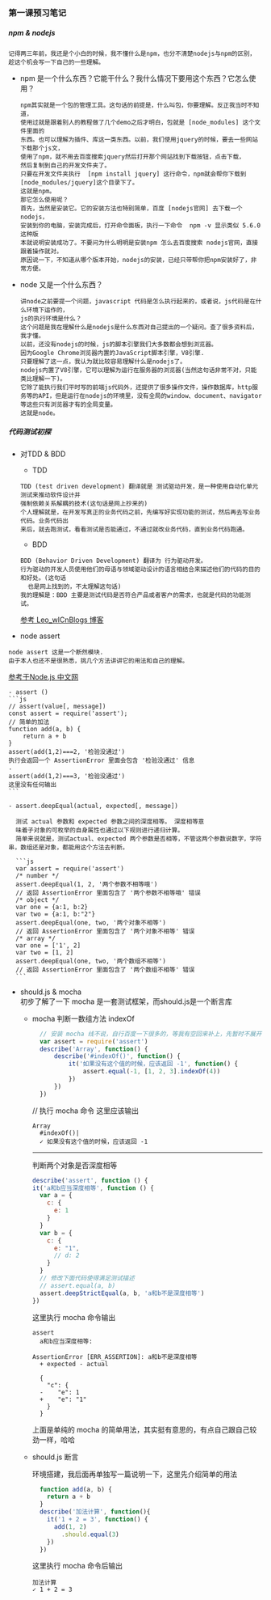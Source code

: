 


### 第一课预习笔记

##### npm & nodejs  

  ```
  记得两三年前，我还是个小白的时候，我不懂什么是npm，也分不清楚nodejs与npm的区别，
  趁这个机会写一下自己的一些理解。
  ```

- npm 是一个什么东西？它能干什么？我什么情况下要用这个东西？它怎么使用？  

  ```
  npm其实就是一个包的管理工具。这句话的前提是，什么叫包，你要理解。反正我当时不知道，
  使用过就是跟着别人的教程做了几个demo之后才明白，包就是 [node_modules] 这个文件里面的
  东西。也可以理解为插件、库这一类东西。以前，我们使用jquery的时候，要去一些网站下载那个js文，
  使用了npm，就不用去百度搜索jquery然后打开那个网站找到下载按钮，点击下载，
  然后复制到自己的开发文件夹了。
  只要在开发文件夹执行  [npm install jquery] 这行命令，npm就会帮你下载到[node_modules/jquery]这个目录下了。
  这就是npm。   
  那它怎么使用呢？
  首先，当然是安装它。它的安装方法也特别简单，百度 [nodejs官网] 去下载一个nodejs，
  安装到你的电脑，安装完成后，打开命令面板，执行一下命令  npm -v 显示类似 5.6.0 这种版
  本就说明安装成功了。不要问为什么明明是安装npm 怎么去百度搜索 nodejs官网，直接跟着操作就对。
  原因说一下，不知道从哪个版本开始，nodejs的安装，已经只带帮你把npm安装好了，非常方便。
  ```

- node 又是一个什么东西？

  ```
  讲node之前要提一个问题，javascript 代码是怎么执行起来的，或者说，js代码是在什么环境下运作的，
  js的执行环境是什么？
  这个问题是我在理解什么是nodejs是什么东西对自己提出的一个疑问。查了很多资料后，我才懂。
  以前，还没有nodejs的时候，js的脚本引擎我们大多数都会想到浏览器。
  因为Google Chrome浏览器内置的JavaScript脚本引擎，V8引擎.
  只要理解了这一点，我认为就比较容易理解什么是nodejs了。
  nodejs内置了V8引擎，它可以理解为运行在服务器的浏览器(当然这句话非常不对，只能类比理解一下)。
  它除了能执行我们平时写的前端js代码外，还提供了很多操作文件，操作数据库，http服务等的API，但是运行在nodejs的环境里，没有全局的window、document、navigator等这些只有浏览器才有的全局变量。
  这就是node。
  ```  

##### 代码测试初探

  - 对TDD & BDD
    - TDD
    ```
    TDD (test driven development) 翻译就是 测试驱动开发，是一种使用自动化单元测试来推动软件设计并
    强制依赖关系解耦的技术(这句话是网上抄来的)
    个人理解就是，在开发写真正的业务代码之前，先编写好实现功能的测试，然后再去写业务代码。业务代码出
    来后，就去跑测试，看看测试是否能通过，不通过就改业务代码，直到业务代码跑通。
    ```

    - BDD
    ````
    BDD (Behavior Driven Development) 翻译为 行为驱动开发。
    行为驱动的开发人员使用他们的母语与领域驱动设计的语言相结合来描述他们的代码的目的和好处。(这句话
      也是网上找到的，不太理解这句话)
    我的理解是：BDD 主要是测试代码是否符合产品或者客户的需求，也就是代码的功能测试。
    ````
    [参考 Leo_wlCnBlogs 博客](https://www.cnblogs.com/Leo_wl/p/4780678.html)

  - node assert

  ```
  node assert 这是一个断然模块.
  由于本人也还不是很熟悉，挑几个方法讲讲它的用法和自己的理解。
  ```
  [参考于Node.js 中文网](http://nodejs.cn/api/assert.html)

    - assert ()
    ```js
    // assert(value[, message])
    const assert = require('assert');
    // 简单的加法
    function add(a, b) {
        return a + b
    }
    assert(add(1,2)===2, '检验没通过')
    执行会返回一个 AssertionError 里面会包含 '检验没通过' 信息
    .
    assert(add(1,2)===3, '检验没通过')
    这里没有任何输出
    ```

    - assert.deepEqual(actual, expected[, message])

      测试 actual 参数和 expected 参数之间的深度相等。 深度相等意
      味着子对象的可枚举的自身属性也通过以下规则进行递归计算。
      简单来说就是，测试actual、expected 两个参数是否相等，不管这两个参数说数字，字符串，数组还是对象，都能用这个方法去判断。

      ```js
      var assert = require('assert')
      /* number */
      assert.deepEqual(1, 2, '两个参数不相等哦')
      // 返回 AssertionError 里面包含了 '两个参数不相等哦' 错误
      /* object */
      var one = {a:1, b:2}
      var two = {a:1, b:"2"}
      assert.deepEqual(one, two, '两个对象不相等')
      // 返回 AssertionError 里面包含了 '两个对象不相等' 错误
      /* array */
      var one = ['1', 2]
      var two = [1, 2]
      assert.deepEqual(one, two, '两个数组不相等')
      // 返回 AssertionError 里面包含了 '两个数组不相等' 错误
      ```

  - should.js & mocha  
  初步了解了一下 mocha 是一套测试框架，而should.js是一个断言库

    - mocha
      判断一数组方法 indexOf
      ```js
        // 安装 mocha 线不说，自行百度一下很多的，等我有空回来补上，先暂时不展开
        var assert = require('assert')
        describe('Array', function() {
            describe('#indexOf()', function() {
                it('如果没有这个值的时候，应该返回 -1', function() {
                    assert.equal(-1, [1, 2, 3].indexOf(4))
                })
            })
        })
      ```

      // 执行 mocha 命令 这里应该输出
      ```
      Array
        #indexOf()|
        ✓ 如果没有这个值的时候，应该返回 -1  
      ```
      ---  

      判断两个对象是否深度相等

      ```js
      describe('assert', function () {
      it('a和b应当深度相等', function () {
        var a = {
          c: {
            e: 1
          }
        }
        var b = {
          c: {
            e: "1",
            // d: 2
          }
        }
        // 修改下面代码使得满足测试描述
        // assert.equal(a, b)
        assert.deepStrictEqual(a, b, 'a和b不是深度相等')
      })
      ```
      这里执行 mocha 命令输出

      ```
      assert
        a和b应当深度相等:

      AssertionError [ERR_ASSERTION]: a和b不是深度相等
        + expected - actual

        {
          "c": {
        -    "e": 1
        +    "e": "1"
          }
        }
      ```
      上面是单纯的 mocha 的简单用法，其实挺有意思的，有点自己跟自己较劲一样，哈哈

    - should.js 断言

      环境搭建，我后面再单独写一篇说明一下，这里先介绍简单的用法

      ```js
        function add(a, b) {
          return a + b
        }
        describe('加法计算', function(){
          it('1 + 2 = 3', function() {
            add(1, 2)
              .should.equal(3)
          })
        })
      ```
      这里执行 mocha 命令后输出
      ```
      加法计算
      ✓ 1 + 2 = 3
      ```
